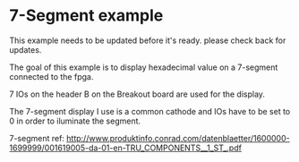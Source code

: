 # 7-Segment example

This example needs to be updated before it's ready. please check back for updates.

The goal of this example is to display hexadecimal value on a 7-segment connected to the fpga.

7 IOs on the header B on the Breakout board are used for the display.

The 7-segment display I use is a common cathode and IOs have to be set to 0 in order to iluminate the segment.

7-segment ref: http://www.produktinfo.conrad.com/datenblaetter/1600000-1699999/001619005-da-01-en-TRU_COMPONENTS__1_ST_.pdf
